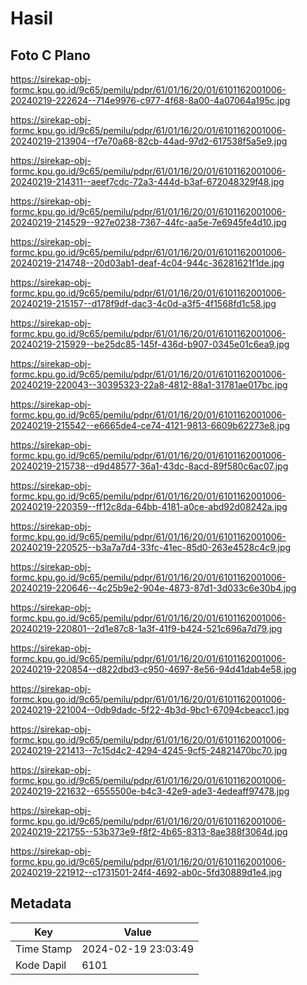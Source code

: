 # Hasil

## Foto C Plano

https://sirekap-obj-formc.kpu.go.id/9c65/pemilu/pdpr/61/01/16/20/01/6101162001006-20240219-222624--714e9976-c977-4f68-8a00-4a07064a195c.jpg

https://sirekap-obj-formc.kpu.go.id/9c65/pemilu/pdpr/61/01/16/20/01/6101162001006-20240219-213904--f7e70a68-82cb-44ad-97d2-617538f5a5e9.jpg

https://sirekap-obj-formc.kpu.go.id/9c65/pemilu/pdpr/61/01/16/20/01/6101162001006-20240219-214311--aeef7cdc-72a3-444d-b3af-672048329f48.jpg

https://sirekap-obj-formc.kpu.go.id/9c65/pemilu/pdpr/61/01/16/20/01/6101162001006-20240219-214529--927e0238-7367-44fc-aa5e-7e6945fe4d10.jpg

https://sirekap-obj-formc.kpu.go.id/9c65/pemilu/pdpr/61/01/16/20/01/6101162001006-20240219-214748--20d03ab1-deaf-4c04-944c-36281621f1de.jpg

https://sirekap-obj-formc.kpu.go.id/9c65/pemilu/pdpr/61/01/16/20/01/6101162001006-20240219-215157--d178f9df-dac3-4c0d-a3f5-4f1568fd1c58.jpg

https://sirekap-obj-formc.kpu.go.id/9c65/pemilu/pdpr/61/01/16/20/01/6101162001006-20240219-215929--be25dc85-145f-436d-b907-0345e01c6ea9.jpg

https://sirekap-obj-formc.kpu.go.id/9c65/pemilu/pdpr/61/01/16/20/01/6101162001006-20240219-220043--30395323-22a8-4812-88a1-31781ae017bc.jpg

https://sirekap-obj-formc.kpu.go.id/9c65/pemilu/pdpr/61/01/16/20/01/6101162001006-20240219-215542--e6665de4-ce74-4121-9813-6609b62273e8.jpg

https://sirekap-obj-formc.kpu.go.id/9c65/pemilu/pdpr/61/01/16/20/01/6101162001006-20240219-215738--d9d48577-36a1-43dc-8acd-89f580c6ac07.jpg

https://sirekap-obj-formc.kpu.go.id/9c65/pemilu/pdpr/61/01/16/20/01/6101162001006-20240219-220359--ff12c8da-64bb-4181-a0ce-abd92d08242a.jpg

https://sirekap-obj-formc.kpu.go.id/9c65/pemilu/pdpr/61/01/16/20/01/6101162001006-20240219-220525--b3a7a7d4-33fc-41ec-85d0-263e4528c4c9.jpg

https://sirekap-obj-formc.kpu.go.id/9c65/pemilu/pdpr/61/01/16/20/01/6101162001006-20240219-220646--4c25b9e2-904e-4873-87d1-3d033c6e30b4.jpg

https://sirekap-obj-formc.kpu.go.id/9c65/pemilu/pdpr/61/01/16/20/01/6101162001006-20240219-220801--2d1e87c8-1a3f-41f9-b424-521c696a7d79.jpg

https://sirekap-obj-formc.kpu.go.id/9c65/pemilu/pdpr/61/01/16/20/01/6101162001006-20240219-220854--d822dbd3-c950-4697-8e56-94d41dab4e58.jpg

https://sirekap-obj-formc.kpu.go.id/9c65/pemilu/pdpr/61/01/16/20/01/6101162001006-20240219-221004--0db9dadc-5f22-4b3d-9bc1-67094cbeacc1.jpg

https://sirekap-obj-formc.kpu.go.id/9c65/pemilu/pdpr/61/01/16/20/01/6101162001006-20240219-221413--7c15d4c2-4294-4245-9cf5-24821470bc70.jpg

https://sirekap-obj-formc.kpu.go.id/9c65/pemilu/pdpr/61/01/16/20/01/6101162001006-20240219-221632--6555500e-b4c3-42e9-ade3-4edeaff97478.jpg

https://sirekap-obj-formc.kpu.go.id/9c65/pemilu/pdpr/61/01/16/20/01/6101162001006-20240219-221755--53b373e9-f8f2-4b65-8313-8ae388f3064d.jpg

https://sirekap-obj-formc.kpu.go.id/9c65/pemilu/pdpr/61/01/16/20/01/6101162001006-20240219-221912--c1731501-24f4-4692-ab0c-5fd30889d1e4.jpg


## Metadata

| Key        | Value               |
| ---------- | ------------------- |
| Time Stamp | 2024-02-19 23:03:49 |
| Kode Dapil | 6101                |



